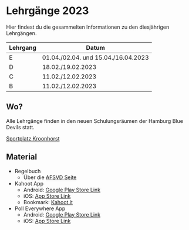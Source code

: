 # Lehrgänge 2023

Hier findest du die gesammelten Informationen zu den diesjährigen Lehrgängen.

| Lehrgang | Datum   |
|----------|---------|
| E | 01.04./02.04. und 15.04./16.04.2023 |
| D | 18.02./19.02.2023 |
| C | 11.02./12.02.2023 |
| B | 11.02./12.02.2023 |


## Wo?
Alle Lehrgänge finden in den neuen Schulungsräumen der Hamburg Blue Devils statt.

[Sportplatz Kroonhorst](https://www.google.com/maps/place/Sportplatz+Kroonhorst/@53.5936237,9.8482714,17.68z/data=!4m5!3m4!1s0x47b1877819f7c7e1:0x71c7c59cb65fdea1!8m2!3d53.5929143!4d9.8500437)

## Material

- Regelbuch
  - Über die [AFSVD Seite](https://afsvd.de/downloads/)
- Kahoot App
  - Android: [Google Play Store Link](https://play.google.com/store/apps/details?id=no.mobitroll.kahoot.android&hl=de)
  - iOS: [App Store Link](https://itunes.apple.com/de/app/kahoot-play-create-quizzes/id1131203560?mt=8)
  - Bookmark: [Kahoot.it](https://kahoot.it/)
- Poll Everywhere App
  - Android: [Google Play Store Link](https://play.google.com/store/apps/details?id=com.polleverywhere.mobile)
  - iOS: [App Store Link](https://apps.apple.com/us/app/poll-everywhere/id893375312)

